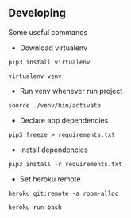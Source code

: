## Developing

Some useful commands

* Download virtualenv 

`pip3 install virtualenv`

`virtualenv venv`

* Run venv whenever run project

`source ./venv/bin/activate`

* Declare app dependencies

`pip3 freeze > requirements.txt`

* Install dependencies

`pip3 install -r requirements.txt`

* Set heroku remote

`heroku git:remote -a room-alloc`

`heroku run bash`

